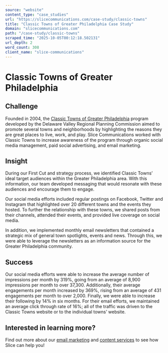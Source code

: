 ```yaml
---
source: "website"
content_type: "case_studies"
url: "https://slicecommunications.com/case-study/classic-towns"
title: "Classic Towns of Greater Philadelphia Case Study"
domain: "slicecommunications.com"
path: "/case-study/classic-towns"
scraped_time: "2025-10-05T00:12:18.502131"
url_depth: 2
word_count: 308
client_name: "slice-communications"
---
```


# Classic Towns of Greater Philadelphia

## Challenge

Founded in 2004, the [Classic Towns of Greater Philadelphia](https://www.classictowns.org) program developed by the Delaware Valley Regional Planning Commission aimed to promote several towns and neighborhoods by highlighting the reasons they are great places to live, work, and play. Slice Communications worked with Classic Towns to increase awareness of the program through organic social media management, paid social advertising, and email marketing.

## Insight

During our First Cut and strategy process, we identified Classic Towns’ ideal target audiences within the Greater Philadelphia area. With this information, our team developed messaging that would resonate with these audiences and encourage them to engage.

Our social media efforts included regular postings on Facebook, Twitter and Instagram that highlighted over 20 different towns and the events they hosted. To further the relationship with these towns, we shared posts from their channels, attended their events, and provided live coverage on social media.

In addition, we implemented monthly email newsletters that contained a strategic mix of general town spotlights, events and news. Through this, we were able to leverage the newsletters as an information source for the Greater Philadelphia community.

## Success

Our social media efforts were able to increase the average number of impressions per month by 319%, going from an average of 8,900 impressions per month to over 37,300. Additionally, their average engagements per month increased by 369%, rising from an average of 431 engagements per month to over 2,000. Finally, we were able to increase their following by 14% in six months. For their email efforts, we maintained an average click through rate of 16%; all of the traffic was driven to the Classic Towns website or to the individual towns’ website.

## Interested in learning more?

Find out more about our [email marketing](https://slicecommunications.com/email-marketing) and [content services](https://slicecommunications.com/content-development) to see how Slice can help you!
